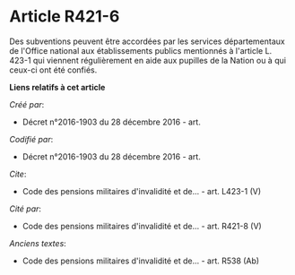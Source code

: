 # Article R421-6

Des subventions peuvent être accordées par les services départementaux de l'Office national aux établissements publics
mentionnés à l'article L. 423-1 qui viennent régulièrement en aide aux pupilles de la Nation ou à qui ceux-ci ont été
confiés.

**Liens relatifs à cet article**

_Créé par_:

  - Décret n°2016-1903 du 28 décembre 2016 - art.

_Codifié par_:

  - Décret n°2016-1903 du 28 décembre 2016 - art.

_Cite_:

  - Code des pensions militaires d'invalidité et de... - art. L423-1 (V)

_Cité par_:

  - Code des pensions militaires d'invalidité et de... - art. R421-8 (V)

_Anciens textes_:

  - Code des pensions militaires d'invalidité et de... - art. R538 (Ab)
